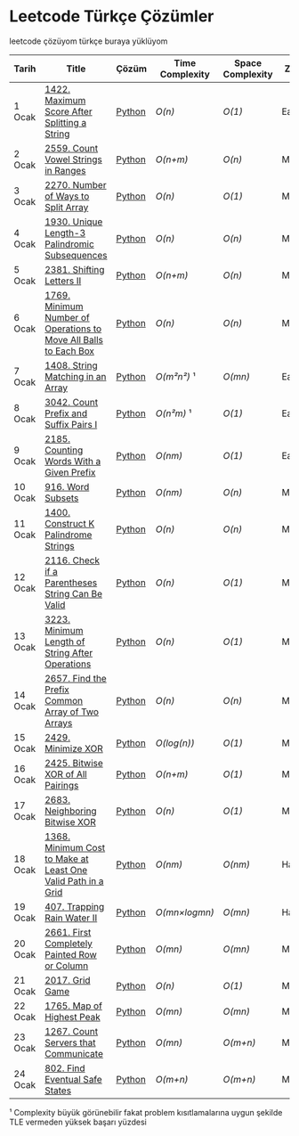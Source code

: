# Leetcode Türkçe Çözümler
leetcode çözüyom türkçe buraya yüklüyom

| Tarih | Title           |  Çözüm          | Time Complexity | Space Complexity | Zorluk        |
| ----- |---------------- | --------------- | --------------- |  --------------- | ------------- |
1 Ocak | [1422. Maximum Score After Splitting a String](https://leetcode.com/problems/maximum-score-after-splitting-a-string/description/) | [Python](https://github.com/bakabakashiii/leetcode_solutions_tr/blob/main/python/1422.%20Maximum%20Score%20After%20Splitting%20a%20String.py) | _O(n)_ | _O(1)_ | Easy |
2 Ocak | [2559. Count Vowel Strings in Ranges](https://leetcode.com/problems/count-vowel-strings-in-ranges/description/) | [Python](https://github.com/bakabakashiii/leetcode_solutions_tr/blob/main/python/2559.%20Count%20Vowel%20Strings%20in%20Ranges.py) | _O(n+m)_ | _O(n)_ | Medium |
3 Ocak | [2270. Number of Ways to Split Array](https://leetcode.com/problems/number-of-ways-to-split-array/description/) | [Python](https://github.com/bakabakashiii/leetcode_solutions_tr/blob/main/python/2270.%20Number%20of%20Ways%20to%20Split%20Array.py) | _O(n)_ | _O(1)_ | Medium |
4 Ocak | [1930. Unique Length-3 Palindromic Subsequences](https://leetcode.com/problems/unique-length-3-palindromic-subsequences/description) | [Python](https://github.com/bakabakashiii/leetcode_solutions_tr/blob/main/python/1930.%20Unique%20Length-3%20Palindromic%20Subsequences.py) | _O(n)_ | _O(n)_ | Medium |
5 Ocak | [2381. Shifting Letters II](https://leetcode.com/problems/shifting-letters-ii/description) | [Python](https://github.com/bakabakashiii/leetcode_solutions_tr/blob/main/python/2381.%20Shifting%20Letters%20II.py) | _O(n+m)_ | _O(n)_ | Medium |
6 Ocak | [1769. Minimum Number of Operations to Move All Balls to Each Box](https://leetcode.com/problems/minimum-number-of-operations-to-move-all-balls-to-each-box/description) | [Python](https://github.com/bakabakashiii/leetcode_solutions_tr/blob/main/python/1769.%20Minimum%20Number%20of%20Operations%20to%20Move%20All%20Balls%20to%20Each%20Box.py) | _O(n)_ | _O(n)_ | Medium |
7 Ocak | [1408. String Matching in an Array](https://leetcode.com/problems/string-matching-in-an-array/description) | [Python](https://github.com/bakabakashiii/leetcode_solutions_tr/blob/main/python/1408.%20String%20Matching%20in%20an%20Array.py) | _O(m²n²)_ ¹ | _O(mn)_ | Easy | 
8 Ocak | [3042. Count Prefix and Suffix Pairs I](https://leetcode.com/problems/count-prefix-and-suffix-pairs-i/description) | [Python](https://github.com/bakabakashiii/leetcode_solutions_tr/blob/main/python/3042.%20Count%20Prefix%20and%20Suffix%20Pairs%20I.py) | _O(n²m)_ ¹ | _O(1)_ | Easy | 
9 Ocak | [2185. Counting Words With a Given Prefix](https://leetcode.com/problems/counting-words-with-a-given-prefix/description/) | [Python](https://github.com/bakabakashiii/leetcode_solutions_tr/blob/main/python/2185.%20Counting%20Words%20With%20a%20Given%20Prefix.py) | _O(nm)_ | _O(1)_ | Easy | 
10 Ocak | [916. Word Subsets](https://leetcode.com/problems/word-subsets/description/) | [Python](https://github.com/bakabakashiii/leetcode_solutions_tr/blob/main/python/916.%20Word%20Subsets.py) | _O(nm)_ | _O(n)_ | Medium | 
11 Ocak | [1400. Construct K Palindrome Strings](https://leetcode.com/problems/construct-k-palindrome-strings/description) | [Python](https://github.com/bakabakashiii/leetcode_solutions_tr/blob/main/python/1400.%20Construct%20K%20Palindrome%20Strings.py) | _O(n)_ | _O(n)_ | Medium | 
12 Ocak | [2116. Check if a Parentheses String Can Be Valid](https://leetcode.com/problems/check-if-a-parentheses-string-can-be-valid/description) | [Python](https://github.com/bakabakashiii/leetcode_solutions_tr/blob/main/python/2116.%20Check%20if%20a%20Parentheses%20String%20Can%20Be%20Valid.py) | _O(n)_ | _O(1)_ | Medium | 
13 Ocak | [3223. Minimum Length of String After Operations](https://leetcode.com/problems/minimum-length-of-string-after-operations/description/) | [Python](https://github.com/bakabakashiii/leetcode_solutions_tr/blob/main/python/3223.%20Minimum%20Length%20of%20String%20After%20Operations.py) | _O(n)_ | _O(1)_ | Medium | 
14 Ocak | [2657. Find the Prefix Common Array of Two Arrays](https://leetcode.com/problems/find-the-prefix-common-array-of-two-arrays/description/) | [Python](https://github.com/bakabakashiii/leetcode_solutions_tr/blob/main/python/2657.%20Find%20the%20Prefix%20Common%20Array%20of%20Two%20Arrays.py) | _O(n)_ | _O(n)_ | Medium | 
15 Ocak | [2429. Minimize XOR](https://leetcode.com/problems/minimize-xor/description/) | [Python](https://github.com/bakabakashiii/leetcode_solutions_tr/blob/main/python/2429.%20Minimize%20XOR.py) | _O(log(n))_ | _O(1)_ | Medium | 
16 Ocak | [2425. Bitwise XOR of All Pairings](https://leetcode.com/problems/bitwise-xor-of-all-pairings/description/) | [Python](https://github.com/bakabakashiii/leetcode_solutions_tr/blob/main/python/2425.%20Bitwise%20XOR%20of%20All%20Pairings.py) | _O(n+m)_ | _O(1)_ | Medium | 
17 Ocak | [2683. Neighboring Bitwise XOR](https://leetcode.com/problems/neighboring-bitwise-xor/description) | [Python](https://github.com/bakabakashiii/leetcode_solutions_tr/blob/main/python/2683.%20Neighboring%20Bitwise%20XOR.py) | _O(n)_ | _O(1)_ | Medium | 
18 Ocak | [1368. Minimum Cost to Make at Least One Valid Path in a Grid](https://leetcode.com/problems/minimum-cost-to-make-at-least-one-valid-path-in-a-grid/description) | [Python](https://github.com/bakabakashiii/leetcode_solutions_tr/blob/main/python/1368.%20Minimum%20Cost%20to%20Make%20at%20Least%20One%20Valid%20Path%20in%20a%20Grid.py) | _O(nm)_ | _O(nm)_ | Hard | 
19 Ocak | [407. Trapping Rain Water II](https://leetcode.com/problems/trapping-rain-water-ii/description/) | [Python](https://github.com/bakabakashiii/leetcode_solutions_tr/blob/main/python/407.%20Trapping%20Rain%20Water%20II.py) | _O(mn×logmn)_ | _O(mn)_ | Hard | 
20 Ocak | [2661. First Completely Painted Row or Column](https://leetcode.com/problems/first-completely-painted-row-or-column/description/) | [Python](https://github.com/bakabakashiii/leetcode_solutions_tr/blob/main/python/2661.%20First%20Completely%20Painted%20Row%20or%20Column.py) | _O(mn)_ | _O(mn)_ | Medium | 
21 Ocak | [2017. Grid Game](https://leetcode.com/problems/grid-game/description/) | [Python](https://github.com/bakabakashiii/leetcode_solutions_tr/blob/main/python/2017.%20Grid%20Game.py) | _O(n)_ | _O(1)_ | Medium | 
22 Ocak | [1765. Map of Highest Peak](https://leetcode.com/problems/map-of-highest-peak/description/) | [Python](https://github.com/bakabakashiii/leetcode_solutions_tr/blob/main/python/1765.%20Map%20of%20Highest%20Peak.py) | _O(mn)_ | _O(mn)_ | Medium | 
23 Ocak | [1267. Count Servers that Communicate](https://leetcode.com/problems/count-servers-that-communicate/description/) | [Python](https://github.com/bakabakashiii/leetcode_solutions_tr/blob/main/python/1267.%20Count%20Servers%20that%20Communicate.py) | _O(mn)_ | _O(m+n)_ | Medium | 
24 Ocak | [802. Find Eventual Safe States](https://leetcode.com/problems/find-eventual-safe-states/description/) | [Python](https://github.com/bakabakashiii/leetcode_solutions_tr/blob/main/python/802.%20Find%20Eventual%20Safe%20States.py) | _O(m+n)_ | _O(m+n)_ | Medium | 

¹ Complexity büyük görünebilir fakat problem kısıtlamalarına uygun şekilde TLE vermeden yüksek başarı yüzdesi
